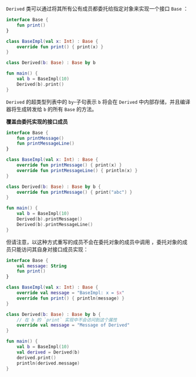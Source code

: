 `Derived` 类可以通过将其所有公有成员都委托给指定对象来实现⼀个接⼝ `Base` ：

```kotlin
interface Base {
    fun print()
} 

class BaseImpl(val x: Int) : Base {
    override fun print() { print(x) }
} 

class Derived(b: Base) : Base by b

fun main() {
    val b = BaseImpl(10)
    Derived(b).print()
}
```

`Derived` 的超类型列表中的 `by`-⼦句表⽰ `b` 将会在 `Derived` 中内部存储，并且编译器将⽣成转发给 `b` 的所有 `Base` 的⽅法。

**覆盖由委托实现的接口成员**

```kotlin
interface Base {
    fun printMessage()
    fun printMessageLine()
} 

class BaseImpl(val x: Int) : Base {
    override fun printMessage() { print(x) }
    override fun printMessageLine() { println(x) }
} 

class Derived(b: Base) : Base by b {
    override fun printMessage() { print("abc") }
} 

fun main() {
    val b = BaseImpl(10)
    Derived(b).printMessage()
    Derived(b).printMessageLine()
}
```

但请注意，以这种⽅式重写的成员不会在委托对象的成员中调⽤ ，委托对象的成员只能访问其⾃⾝对接⼝成员实现：

```kotlin
interface Base {
    val message: String
    fun print()
} 

class BaseImpl(val x: Int) : Base {
    override val message = "BaseImpl: x = $x"
    override fun print() { println(message) }
} 

class Derived(b: Base) : Base by b {
    // 在 b 的 `print` 实现中不会访问到这个属性
    override val message = "Message of Derived"
} 

fun main() {
    val b = BaseImpl(10)
    val derived = Derived(b)
    derived.print()
    println(derived.message)
}
```